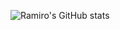 
![Ramiro's GitHub stats](https://github-readme-stats.vercel.app/api?username=ramirolc02&show_icons=true&theme=GRADIENT)

